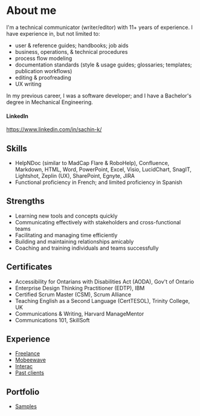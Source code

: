 # About me
I'm a technical communicator (writer/editor) with 11+ years of experience. I have experience in, but not limited to:
* user & reference guides; handbooks; job aids
* business, operations, & technical procedures
* process flow modeling
* documentation standards (style & usage guides; glossaries; templates; publication workflows)
* editing & proofreading
* UX writing

In my previous career, I was a software developer; and I have a Bachelor's degree in Mechanical Engineering. 

#### LinkedIn
<https://www.linkedin.com/in/sachin-k/>

## Skills
* HelpNDoc (similar to MadCap Flare & RoboHelp), Confluence, Markdown, HTML, Word, PowerPoint, Excel, Visio, LucidChart, SnagIT, Lightshot, Zeplin (UX), SharePoint, Egnyte, JIRA
* Functional proficiency in French; and limited proficiency in Spanish

## Strengths 
* Learning new tools and concepts quickly
* Communicating effectively with stakeholders and cross-functional teams
* Facilitating and managing time efficiently
* Building and maintaining relationships amicably
* Coaching and training individuals and teams successfully

## Certificates
* Accessibility for Ontarians with Disabilities Act (AODA), Gov't of Ontario
* Enterprise Design Thinking Practitioner (EDTP), IBM
* Certified Scrum Master (CSM), Scrum Alliance
* Teaching English as a Second Language (CertTESOL), Trinity College, UK
* Communications & Writing, Harvard ManageMentor
* Communications 101, SkillSoft

## Experience
* [Freelance](workhistory/freelance.md)
* [Mobeewave](workhistory/mobeewave.md)
* [Interac](workhistory/interac.md)
* [Past clients](workhistory/past_clients.md)

## Portfolio
* [Samples](workhistory/samples.md)
